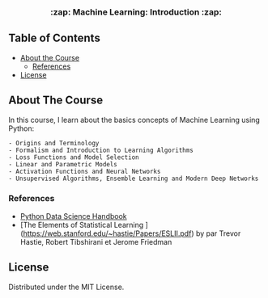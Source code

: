 

<p align="center">

  <h3 align="center"> :zap: Machine Learning: Introduction :zap:</h3>
  

## Table of Contents

* [About the Course](#about-the-project)
  * [References](#references)
* [License](#license)




## About The Course

In this course, I learn about the basics concepts of Machine Learning using Python:

```
- Origins and Terminology
- Formalism and Introduction to Learning Algorithms
- Loss Functions and Model Selection
- Linear and Parametric Models
- Activation Functions and Neural Networks
- Unsupervised Algorithms, Ensemble Learning and Modern Deep Networks
```


### References

* [ Python Data Science Handbook](https://github.com/jakevdp/PythonDataScienceHandbook)
* [The Elements of Statistical Learning ] (https://web.stanford.edu/~hastie/Papers/ESLII.pdf) by par Trevor Hastie, Robert Tibshirani et Jerome Friedman


## License

Distributed under the MIT License.

